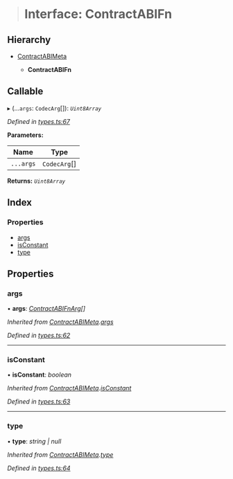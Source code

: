 > # Interface: ContractABIFn

## Hierarchy

* [ContractABIMeta](_types_.contractabimeta.md)

  * **ContractABIFn**

## Callable

▸ (...`args`: `CodecArg`[]): *`Uint8Array`*

*Defined in [types.ts:67](https://github.com/polkadot-js/api/blob/c790cb5/packages/api-contract/src/types.ts#L67)*

**Parameters:**

Name | Type |
------ | ------ |
`...args` | `CodecArg`[] |

**Returns:** *`Uint8Array`*

## Index

### Properties

* [args](_types_.contractabifn.md#args)
* [isConstant](_types_.contractabifn.md#isconstant)
* [type](_types_.contractabifn.md#type)

## Properties

###  args

• **args**: *[ContractABIFnArg](_types_.contractabifnarg.md)[]*

*Inherited from [ContractABIMeta](_types_.contractabimeta.md).[args](_types_.contractabimeta.md#args)*

*Defined in [types.ts:62](https://github.com/polkadot-js/api/blob/c790cb5/packages/api-contract/src/types.ts#L62)*

___

###  isConstant

• **isConstant**: *boolean*

*Inherited from [ContractABIMeta](_types_.contractabimeta.md).[isConstant](_types_.contractabimeta.md#isconstant)*

*Defined in [types.ts:63](https://github.com/polkadot-js/api/blob/c790cb5/packages/api-contract/src/types.ts#L63)*

___

###  type

• **type**: *string | null*

*Inherited from [ContractABIMeta](_types_.contractabimeta.md).[type](_types_.contractabimeta.md#type)*

*Defined in [types.ts:64](https://github.com/polkadot-js/api/blob/c790cb5/packages/api-contract/src/types.ts#L64)*